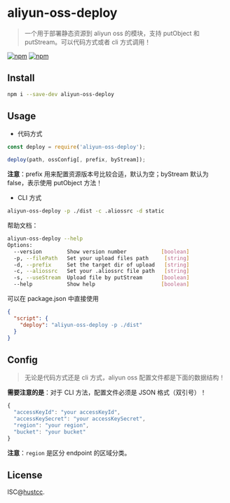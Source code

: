 # aliyun-oss-deploy

> 一个用于部署静态资源到 aliyun oss 的模块，支持 putObject 和 putStream。可以代码方式或者 cli 方式调用！

[![npm](https://img.shields.io/npm/v/aliyun-oss-deploy.svg)](https://www.npmjs.com/package/aliyun-oss-deploy)
[![npm](https://img.shields.io/npm/dm/aliyun-oss-deploy.svg)](https://www.npmjs.com/package/aliyun-oss-deploy)


## Install

```bash
npm i --save-dev aliyun-oss-deploy
```


## Usage

 - 代码方式

```js
const deploy = require('aliyun-oss-deploy');

deploy(path, ossConfig[, prefix, byStream]);
```

**注意**：prefix 用来配置资源版本号比较合适，默认为空；byStream 默认为 false，表示使用 putObject 方法！


 - CLI 方式

```bash
aliyun-oss-deploy -p ./dist -c .aliossrc -d static
```

帮助文档：

```bash
aliyun-oss-deploy --help
Options:
  --version        Show version number           [boolean]
  -p, --filePath   Set your upload files path     [string]
  -d, --prefix     Set the target dir of upload   [string]
  -c, --aliossrc   Set your .aliossrc file path   [string]
  -s, --useStream  Upload file by putStream      [boolean]
  --help           Show help                     [boolean]
```


可以在 package.json 中直接使用

```json
{
  "script": {
    "deploy": "aliyun-oss-deploy -p ./dist"
  }
}
```


## Config

> 无论是代码方式还是 cli 方式，aliyun oss 配置文件都是下面的数据结构！

**需要注意的是**：对于 CLI 方法，配置文件必须是 JSON 格式（双引号）！


```js
{
  "accessKeyId": "your accessKeyId",
  "accessKeySecret": "your accessKeySecret",
  "region": "your region",
  "bucket": "your bucket"
}
```

**注意**：`region` 是区分 endpoint 的区域分类。


## License

ISC@[hustcc](https://github.com/hustcc).
